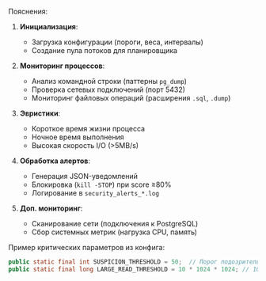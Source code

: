 Пояснения:
1. **Инициализация**:
   - Загрузка конфигурации (пороги, веса, интервалы)
   - Создание пула потоков для планировщика

2. **Мониторинг процессов**:
   - Анализ командной строки (паттерны `pg_dump`)
   - Проверка сетевых подключений (порт 5432)
   - Мониторинг файловых операций (расширения `.sql`, `.dump`)

3. **Эвристики**:
   - Короткое время жизни процесса
   - Ночное время выполнения
   - Высокая скорость I/O (>5MB/s)

4. **Обработка алертов**:
   - Генерация JSON-уведомлений
   - Блокировка (`kill -STOP`) при score ≥80%
   - Логирование в `security_alerts_*.log`

5. **Доп. мониторинг**:
   - Сканирование сети (подключения к PostgreSQL)
   - Сбор системных метрик (нагрузка CPU, память)

Пример критических параметров из конфига:
```java
public static final int SUSPICION_THRESHOLD = 50;  // Порог подозрительности
public static final long LARGE_READ_THRESHOLD = 10 * 1024 * 1024; // 10MB
```
